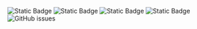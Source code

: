 ![Static Badge](https://img.shields.io/badge/blacklists-60-000000) ![Static Badge](https://img.shields.io/badge/blacklisted-2779852-cc0000) ![Static Badge](https://img.shields.io/badge/whitelisted-2243-00CC00) ![Static Badge](https://img.shields.io/badge/streaming_blacklist-28107-000000) ![GitHub issues](https://img.shields.io/github/issues/fabriziosalmi/blacklists)
